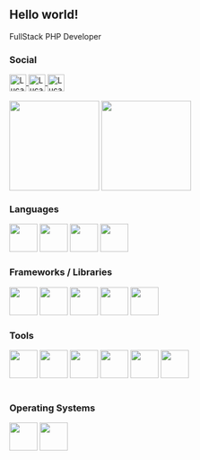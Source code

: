<link rel="stylesheet" href="https://cdn.jsdelivr.net/gh/devicons/devicon@v2.12.0/devicon.min.css">


<h2>Hello world!</h2>

<p>FullStack PHP Developer</p>


<h3>Social</h3>

<div>
<a href="https://api.whatsapp.com/send?phone=5511942566798">
    <img align="center" alt="Lucas-volpati-facebook" src="https://img.shields.io/badge/Whatsapp-25D366?style=for-the-badge&logo=whatsapp&logoColor=white" height="30">
</a>
<a href="https://www.facebook.com/lucas.alcantararodrigues/">
    <img align="center" alt="Lucas-volpati-facebook" src="https://img.shields.io/badge/Facebook-1877F2?style=for-the-badge&logo=facebook&logoColor=white" height="30">
</a> 
    
<a href="https://www.linkedin.com/in/lucas-alcantara-rodrigues-volpati-1201499a/">
    <img align="center" alt="Lucas-volpati-facebook" src="https://img.shields.io/badge/Linkedin-0A66C2?style=for-the-badge&logo=linkedin&logoColor=white" height="30">
</a>
</div>
<br>


<div style="display: inline-block">
  <img height="160em" align="center" src="https://github-readme-stats.vercel.app/api?username=Lucas-volpati&show_icons=true&theme=dar">
  <img height="160em" align="center" src="https://github-readme-stats.vercel.app/api/top-langs/?username=Lucas-volpati&layout=compact&theme=light">

</div>

<h3>Languages</h3>
<div style="display: inline-block">
    
  <img src="https://cdn.jsdelivr.net/gh/devicons/devicon/icons/php/php-original.svg" height="50" />
  
  <img src="https://cdn.jsdelivr.net/gh/devicons/devicon/icons/html5/html5-original-wordmark.svg" height="50"/>
  <img src="https://cdn.jsdelivr.net/gh/devicons/devicon/icons/css3/css3-original-wordmark.svg" height="50"/>
  <img src="https://cdn.jsdelivr.net/gh/devicons/devicon/icons/javascript/javascript-original.svg" height="50" />
  

</div>
<br>


<h3>Frameworks / Libraries</h3>

<div style="display: inline-block">
  <img src="https://cdn.jsdelivr.net/gh/devicons/devicon/icons/laravel/laravel-plain-wordmark.svg" height="50" />
  <img src="https://cdn.jsdelivr.net/gh/devicons/devicon/icons/bootstrap/bootstrap-plain-wordmark.svg" height="50"  />
  <img src="https://cdn.jsdelivr.net/gh/devicons/devicon/icons/jquery/jquery-original-wordmark.svg" height="50"/>
  <img src="https://cdn.jsdelivr.net/gh/devicons/devicon/icons/sass/sass-original.svg" height="50" />
  <img src="https://cdn.jsdelivr.net/gh/devicons/devicon/icons/tailwindcss/tailwindcss-plain.svg" height="50px"/>
</div>
<br>

<h3>Tools</h3>

<div style="disply: inline-block">
    <img src="https://cdn.jsdelivr.net/gh/devicons/devicon/icons/mysql/mysql-original-wordmark.svg" height="50" />
    <img src="https://cdn.jsdelivr.net/gh/devicons/devicon/icons/vscode/vscode-original.svg" height="50"/>
    <img src="https://cdn.jsdelivr.net/gh/devicons/devicon/icons/composer/composer-original.svg" height="50"/>
    <img src="https://cdn.jsdelivr.net/gh/devicons/devicon/icons/docker/docker-original-wordmark.svg" height="50"/>
    <img src="https://cdn.jsdelivr.net/gh/devicons/devicon/icons/git/git-original-wordmark.svg" height="50"/>
    <img src="https://cdn.jsdelivr.net/gh/devicons/devicon/icons/wordpress/wordpress-original.svg" height="50"/>
</div>
<br>
    
<h3>Operating Systems</h3>

<div style="disply: inline-block">
    <img src="https://cdn.jsdelivr.net/gh/devicons/devicon/icons/linux/linux-original.svg" height="50" />
    <img src="https://cdn.jsdelivr.net/gh/devicons/devicon/icons/windows8/windows8-original.svg" height="50"/>
</div>
<br>

<!---
Lucas-volpati/Lucas-volpati is a ✨ special ✨ repository because its `README.md` (this file) appears on your GitHub profile.
You can click the Preview link to take a look at your changes.
--->
